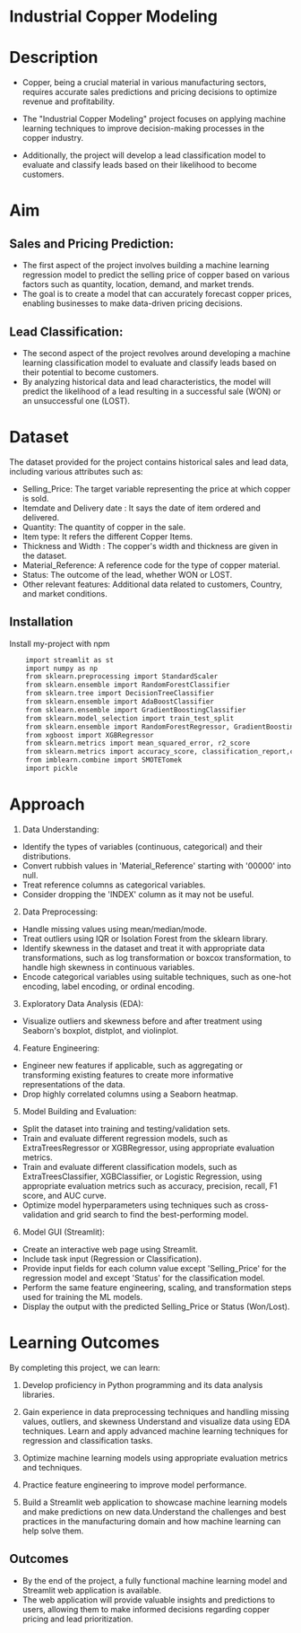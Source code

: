 
# Industrial Copper Modeling

# Description

- Copper, being a crucial material in various manufacturing sectors, requires accurate sales predictions and pricing decisions to optimize revenue and profitability.

- The "Industrial Copper Modeling" project focuses on applying machine learning techniques to improve decision-making processes in the copper industry.


- Additionally, the project will develop a lead classification model to evaluate and classify leads based on their likelihood to become customers. 
# Aim

## Sales and Pricing Prediction:
- The first aspect of the project involves building a machine learning regression model to predict the selling price of copper based on various factors such as quantity, location, demand, and market trends.
-  The goal is to create a model that can accurately forecast copper prices, enabling businesses to make data-driven pricing decisions.

## Lead Classification:
- The second aspect of the project revolves around developing a machine learning classification model to evaluate and classify leads based on their potential to become customers. 
- By analyzing historical data and lead characteristics, the model will predict the likelihood of a lead resulting in a successful sale (WON) or an unsuccessful one (LOST).



# Dataset

The dataset provided for the project contains historical sales and lead data, including various attributes such as:

- Selling_Price: The target variable representing the price at which copper is sold.
- Itemdate and Delivery date : It says the date of item ordered and delivered.
- Quantity: The quantity of copper in the sale.
- Item type: It refers the different Copper Items. 
- Thickness and Width : The copper's width and thickness are given in the dataset.
- Material_Reference: A reference code for the type of copper material.
- Status: The outcome of the lead, whether WON or LOST.
- Other relevant features: Additional data related to customers, Country, and market conditions.
## Installation

Install my-project with npm

```bash
    import streamlit as st
    import numpy as np
    from sklearn.preprocessing import StandardScaler
    from sklearn.ensemble import RandomForestClassifier
    from sklearn.tree import DecisionTreeClassifier
    from sklearn.ensemble import AdaBoostClassifier
    from sklearn.ensemble import GradientBoostingClassifier
    from sklearn.model_selection import train_test_split
    from sklearn.ensemble import RandomForestRegressor, GradientBoostingRegressor, ExtraTreesRegressor
    from xgboost import XGBRegressor
    from sklearn.metrics import mean_squared_error, r2_score
    from sklearn.metrics import accuracy_score, classification_report,confusion_matrix
    from imblearn.combine import SMOTETomek
    import pickle
```
# Approach
1. Data Understanding:

- Identify the types of variables (continuous, categorical) and their distributions.
- Convert rubbish values in 'Material_Reference' starting with '00000' into null.
- Treat reference columns as categorical variables.
- Consider dropping the 'INDEX' column as it may not be useful.

2. Data Preprocessing:

- Handle missing values using mean/median/mode.
- Treat outliers using IQR or Isolation Forest from the sklearn library.
- Identify skewness in the dataset and treat it with appropriate data transformations, such as log transformation or boxcox transformation, to handle high skewness in continuous variables.
- Encode categorical variables using suitable techniques, such as one-hot encoding, label encoding, or ordinal encoding.

3. Exploratory Data Analysis (EDA):

- Visualize outliers and skewness before and after treatment using Seaborn's boxplot, distplot, and violinplot.
4. Feature Engineering:

- Engineer new features if applicable, such as aggregating or transforming existing features to create more informative representations of the data.
- Drop highly correlated columns using a Seaborn heatmap.
5. Model Building and Evaluation:

- Split the dataset into training and testing/validation sets.
- Train and evaluate different regression models, such as ExtraTreesRegressor or XGBRegressor, using appropriate evaluation metrics.
- Train and evaluate different classification models, such as ExtraTreesClassifier, XGBClassifier, or Logistic Regression, using appropriate evaluation metrics such as accuracy, precision, recall, F1 score, and AUC curve.
- Optimize model hyperparameters using techniques such as cross-validation and grid search to find the best-performing model.
6. Model GUI (Streamlit):

- Create an interactive web page using Streamlit.
- Include task input (Regression or Classification).
- Provide input fields for each column value except 'Selling_Price' for the regression model and except 'Status' for the classification model.
- Perform the same feature engineering, scaling, and transformation steps used for training the ML models.
- Display the output with the predicted Selling_Price or Status (Won/Lost).



# Learning Outcomes

By completing this project, we can learn:

1. Develop proficiency in Python programming and its data analysis libraries.

2. Gain experience in data preprocessing techniques and handling missing values, outliers, and skewness
Understand and visualize data using EDA techniques.
Learn and apply advanced machine learning techniques for regression and classification tasks.

3. Optimize machine learning models using appropriate evaluation metrics and techniques.

4. Practice feature engineering to improve model performance.

5. Build a Streamlit web application to showcase machine learning models and make predictions on new data.Understand the challenges and best practices in the manufacturing domain and how machine learning can help solve them.

## Outcomes

- By the end of the project, a fully functional machine learning model and Streamlit web application is available.
-  The web application will provide valuable insights and predictions to users, allowing them to make informed decisions regarding copper pricing and lead prioritization.

